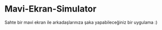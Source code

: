 # Mavi-Ekran-Simulator
Sahte bir mavi ekran ile arkadaşlarınıza şaka yapabileceğiniz bir uygulama :)
